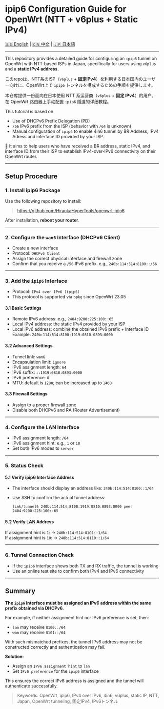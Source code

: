 # ipip6 Configuration Guide for OpenWrt (NTT + v6plus + Static IPv4)

[🇺🇸 English](./README.md) | [🇨🇳 中文](./zh_CN.md) | [🇯🇵 日本語](./ja_JP.md)

---

This repository provides a detailed guide for configuring an `ipip6` tunnel on OpenWrt with NTT-based ISPs in Japan, specifically for users using `v6plus` and a **static IPv4 address**.

このrepoは、NTT系のISP（`v6plus` + **固定IPv4**）を利用する日本国内のユーザー向けに、OpenWrt上で `ipip6` トンネルを構成するための手順を提供します。

本仓库提供一份面向在日本使用 NTT 系运营商（`v6plus` + **固定 IPv4**）的用户，在 OpenWrt 路由器上手动配置 `ipip6` 隧道的详细教程。

This tutorial is based on:

- Use of DHCPv6 Prefix Delegation (PD)
- `/56` IPv6 prefix from the ISP (behavior with `/64` is unknown)
- Manual configuration of `ipip6` to enable 4in6 tunnel by BR Address, IPv4 Adress and interface ID provided by your ISP.

📌 It aims to help users who have received a BR address, static IPv4, and interface ID from their ISP to establish IPv4-over-IPv6 connectivity on their OpenWrt router.

---
## Setup Procedure

### 1. Install ipip6 Package

Use the following repository to install:

> https://github.com/HiraokaHyperTools/openwrt-ipip6

After installation, **reboot your router**.

---

### 2. Configure the `wan6` Interface (DHCPv6 Client)

- Create a new interface  
- Protocol: `DHCPv6 Client`  
- Assign the correct physical interface and firewall zone  
- Confirm that you receive a `/56` IPv6 prefix. e.g., `240b:114:514:8100::/56`

---

### 3. Add the `ipip6` Interface

- Protocol: `IPv4 over IPv6 (ipip6)`  
- This protocol is supported via `opkg` since OpenWrt 23.05

#### 3.1 Basic Settings

- Remote IPv6 address: e.g., `2404:9200:225:100::65`  
- Local IPv4 address: the static IPv4 provided by your ISP  
- Local IPv6 address: combine the obtained IPv6 prefix + Interface ID  
  Example: `240b:114:514:8100:1919:0810:0893:0000`

#### 3.2 Advanced Settings

- Tunnel link: `wan6`  
- Encapsulation limit: `ignore`  
- IPv6 assignment length: `64`  
- IPv6 suffix: `::1919:0810:0893:0000`  
- IPv6 preference: `0`  
- MTU: default is `1280`; can be increased up to `1460`

#### 3.3 Firewall Settings

- Assign to a proper firewall zone  
- Disable both DHCPv6 and RA (Router Advertisement)

---

### 4. Configure the LAN Interface

- IPv6 assignment length: `/64`  
- IPv6 assignment hint: e.g., `1` or `10`  
- Set both IPv6 modes to `server`

---

### 5. Status Check

#### 5.1 Verify ipip6 Interface Address

- The interface should display an address like: `240b:114:514:8100::1/64`  
- Use SSH to confirm the actual tunnel address:

  ```
  link/tunnel6 240b:114:514:8100:1919:0810:0893:0000 peer 2404:9200:225:100::65
  ```

#### 5.2 Verify LAN Address

If assignment hint is `1`: → `240b:114:514:8101::1/64`  
If assignment hint is `10`: → `240b:114:514:8110::1/64`

---

### 6. Tunnel Connection Check

- If the `ipip6` interface shows both TX and RX traffic, the tunnel is working  
- Use an online test site to confirm both IPv4 and IPv6 connectivity

---

## Summary

**The `ipip6` interface must be assigned an IPv6 address within the same prefix obtained via DHCPv6.**

For example, if neither assignment hint nor IPv6 preference is set, then:

- `lan` may receive `8100::/64`  
- `wan` may receive `8101::/64`

With such mismatched prefixes, the tunnel IPv6 address may not be constructed correctly and authentication may fail.

**Solution:**

- Assign an `IPv6 assignment hint` to `lan`  
- Set `IPv6 preference` for the `ipip6` interface

This ensures the correct IPv6 address is assigned and the tunnel will authenticate successfully.

> Keywords: OpenWrt, ipip6, IPv4 over IPv6, 4in6, v6plus, static IP, NTT, Japan, OpenWrt tunneling, 固定IPv4, IPv6トンネル